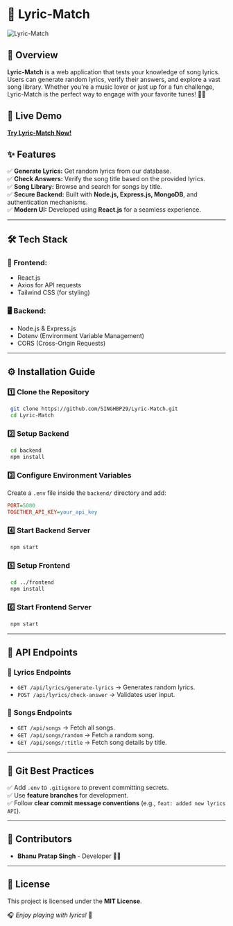 # 🎵 Lyric-Match
![Lyric-Match](https://github.com/user-attachments/assets/7e9f17c1-6af5-4ab1-be22-6d34620bf362)

## 🌟 Overview
**Lyric-Match** is a web application that tests your knowledge of song lyrics. Users can generate random lyrics, verify their answers, and explore a vast song library. Whether you're a music lover or just up for a fun challenge, Lyric-Match is the perfect way to engage with your favorite tunes! 🎤🎶

## 🚀 Live Demo
[**Try Lyric-Match Now!**]([https://lyric-match-8765.onrender.com](https://lyric-match-8765.onrender.com))

## ✨ Features
✅ **Generate Lyrics:** Get random lyrics from our database.  
✅ **Check Answers:** Verify the song title based on the provided lyrics.  
✅ **Song Library:** Browse and search for songs by title.  
✅ **Secure Backend:** Built with **Node.js, Express.js, MongoDB**, and authentication mechanisms.  
✅ **Modern UI:** Developed using **React.js** for a seamless experience.

---

## 🛠 Tech Stack
### 🎨 **Frontend:**
- React.js
- Axios for API requests
- Tailwind CSS (for styling)

### 🖥 **Backend:**
- Node.js & Express.js
- Dotenv (Environment Variable Management)
- CORS (Cross-Origin Requests)

---

## ⚙️ Installation Guide
### **1️⃣ Clone the Repository**
```sh
 git clone https://github.com/SINGHBP29/Lyric-Match.git
 cd Lyric-Match
```

### **2️⃣ Setup Backend**
```sh
 cd backend
 npm install
```

### **3️⃣ Configure Environment Variables**
Create a `.env` file inside the `backend/` directory and add:
```ini
PORT=5000
TOGETHER_API_KEY=your_api_key
```

### **4️⃣ Start Backend Server**
```sh
 npm start
```

### **5️⃣ Setup Frontend**
```sh
 cd ../frontend
 npm install
```

### **6️⃣ Start Frontend Server**
```sh
 npm start
```

---

## 🔌 API Endpoints
### 🎵 **Lyrics Endpoints**
- `GET /api/lyrics/generate-lyrics` → Generates random lyrics.
- `POST /api/lyrics/check-answer` → Validates user input.

### 🎼 **Songs Endpoints**
- `GET /api/songs` → Fetch all songs.
- `GET /api/songs/random` → Fetch a random song.
- `GET /api/songs/:title` → Fetch song details by title.

---

## 📌 Git Best Practices
✅ Add `.env` to `.gitignore` to prevent committing secrets.  
✅ Use **feature branches** for development.  
✅ Follow **clear commit message conventions** (e.g., `feat: added new lyrics API`).  

---

## 👥 Contributors
- **Bhanu Pratap Singh** - Developer 🧑‍💻

---

## 📜 License
This project is licensed under the **MIT License**.

🎧 _Enjoy playing with lyrics!_ 🚀
